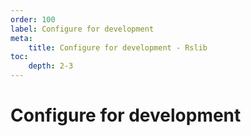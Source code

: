 ```yaml
---
order: 100
label: Configure for development
meta:
    title: Configure for development - Rslib
toc:
    depth: 2-3
---
```


# Configure for development

